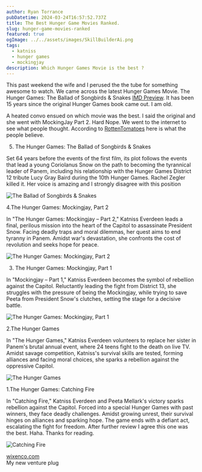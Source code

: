 ```yaml
---
author: Ryan Torrance
pubDatetime: 2024-03-24T16:57:52.737Z
title: The Best Hunger Game Movies Ranked.
slug: hunger-game-movies-ranked
featured: true
ogImage: ../../assets/images/SkillBuilderAi.png
tags:
  - katniss
  - hunger games
  - mockingjay
description: Which Hunger Games Movie is the best ?
---
```


This past weekend the wife and I perused the the tube for something awesome to watch. We came across the latest Hunger Games Movie. The Hunger Games: The Ballad of Songbirds & Snakes [IMD Preview](https://www.imdb.com/title/tt10545296/). It has been 15 years since the original Hunger Games book came out. I am old.

A heated convo ensued on which movie was the best. I said the original and she went with MockingJay Part 2. Hard Nope. We went to the internet to see what people thought. According to [RottenTomatoes](https://wwww.rottentomatoes.com) here is what the people believe.

5. The Hunger Games: The Ballad of Songbirds & Snakes

Set 64 years before the events of the first film, its plot follows the events that lead a young Coriolanus Snow on the path to becoming the tyrannical leader of Panem, including his relationship with the Hunger Games District 12 tribute Lucy Gray Baird during the 10th Hunger Games. Rachel Zegler killed it. Her voice is amazing and I strongly disagree with this position

![The Ballad of Songbirds & Snakes](@assets/images/TheBallad.jpeg)

4.The Hunger Games: Mockingjay, Part 2

In "The Hunger Games: Mockingjay – Part 2," Katniss Everdeen leads a final, perilous mission into the heart of the Capitol to assassinate President Snow. Facing deadly traps and moral dilemmas, her quest aims to end tyranny in Panem. Amidst war's devastation, she confronts the cost of revolution and seeks hope for peace.

![The Hunger Games: Mockingjay, Part 2](@assets/images/MockingjayPart2.jpeg)

3. The Hunger Games: Mockingjay, Part 1

In "Mockingjay – Part 1," Katniss Everdeen becomes the symbol of rebellion against the Capitol. Reluctantly leading the fight from District 13, she struggles with the pressure of being the Mockingjay, while trying to save Peeta from President Snow's clutches, setting the stage for a decisive battle.

![The Hunger Games: Mockingjay, Part 1](@assets/images/MockingJayPart1.jpeg)

2.The Hunger Games

In "The Hunger Games," Katniss Everdeen volunteers to replace her sister in Panem's brutal annual event, where 24 teens fight to the death on live TV. Amidst savage competition, Katniss's survival skills are tested, forming alliances and facing moral choices, she sparks a rebellion against the oppressive Capitol.

![The Hunger Games](@assets/images/HungerGames.jpeg)

1.The Hunger Games: Catching Fire

In "Catching Fire," Katniss Everdeen and Peeta Mellark's victory sparks rebellion against the Capitol. Forced into a special Hunger Games with past winners, they face deadly challenges. Amidst growing unrest, their survival hinges on alliances and sparking hope. The game ends with a defiant act, escalating the fight for freedom. After further review I agree this one was the best. Haha. Thanks for reading.

![Catching Fire](@assets/images/Katniss.jpeg)

[wixenco.com](https://wixenco.com)
<br/>
My new venture plug
